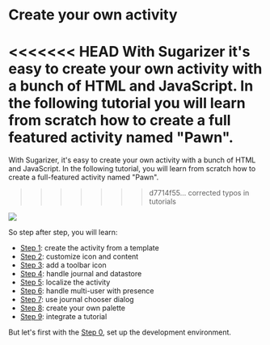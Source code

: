 
# Create your own activity

<<<<<<< HEAD
With Sugarizer it's easy to create your own activity with a bunch of HTML and JavaScript.
In the following tutorial you will learn from scratch how to create a full featured activity named "Pawn".
=======
With Sugarizer, it's easy to create your own activity with a bunch of HTML and JavaScript.
In the following tutorial, you will learn from scratch how to create a full-featured activity named "Pawn".
>>>>>>> d7714f55... corrected typos in tutorials

![](images/tutorial_teaser.png)

So step after step, you will learn:

* [Step 1](tutorial_step1.md): create the activity from a template
* [Step 2](tutorial_step2.md): customize icon and content
* [Step 3](tutorial_step3.md): add a toolbar icon
* [Step 4](tutorial_step4.md): handle journal and datastore
* [Step 5](tutorial_step5.md): localize the activity
* [Step 6](tutorial_step6.md): handle multi-user with presence
* [Step 7](tutorial_step7.md): use journal chooser dialog
* [Step 8](tutorial_step8.md): create your own palette
* [Step 9](tutorial_step9.md): integrate a tutorial

But let's first with the [Step 0](tutorial_step0.md), set up the development environment.
